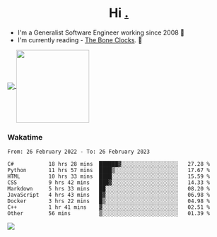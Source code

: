 <h1 align="center">Hi <a href="https://www.hackerrank.com/erasmosaraujo">.</a></h1>
 
- I'm a Generalist Software Engineer working  since 2008 🚀
- I'm currently reading - <a href="https://www.amazon.ca/Bone-Clocks-David-Mitchell/dp/0340921625">The Bone Clocks</a>. 📘
  
<p align="left">
  <a href="https://github.com/anuraghazra/github-readme-stats">
    <img
      align="center"
      src="https://github-readme-stats.vercel.app/api/top-langs/?username=erasmosoares&theme=radical&layout=compact"
    />
  </a>
  <a href="https://github.com/anuraghazra/github-readme-stats">
    <img
      align="center"
      height="165"
      src="https://github-readme-stats.vercel.app/api?username=erasmosoares&theme=radical&count_private=true&show_icons=true&custom_title=Github%20Status&hide=issues"
    />
  </a>
</p>

 ### Wakatime 

<!--START_SECTION:waka-->

```text
From: 26 February 2022 - To: 26 February 2023

C#           18 hrs 28 mins  ██████▓░░░░░░░░░░░░░░░░░░   27.28 %
Python       11 hrs 57 mins  ████▒░░░░░░░░░░░░░░░░░░░░   17.67 %
HTML         10 hrs 33 mins  ████░░░░░░░░░░░░░░░░░░░░░   15.59 %
CSS          9 hrs 42 mins   ███▓░░░░░░░░░░░░░░░░░░░░░   14.33 %
Markdown     5 hrs 33 mins   ██░░░░░░░░░░░░░░░░░░░░░░░   08.20 %
JavaScript   4 hrs 43 mins   █▓░░░░░░░░░░░░░░░░░░░░░░░   06.98 %
Docker       3 hrs 22 mins   █▒░░░░░░░░░░░░░░░░░░░░░░░   04.98 %
C++          1 hr 41 mins    ▓░░░░░░░░░░░░░░░░░░░░░░░░   02.51 %
Other        56 mins         ▒░░░░░░░░░░░░░░░░░░░░░░░░   01.39 %
```

<!--END_SECTION:waka-->

![](https://komarev.com/ghpvc/?username=erasmosoares&color=brightgreen)
